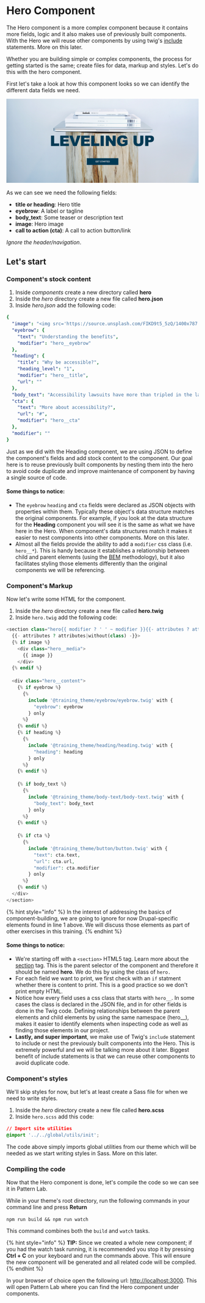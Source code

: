 # Hero Component

The Hero component is a more complex component because it contains more fields, logic and it also makes use of previously built components. With the Hero we will reuse other components by using twig's [include](https://twig.symfony.com/doc/2.x/tags/include.html) statements. More on this later.

Whether you are building simple or complex components, the process for getting started is the same; create files for data, markup and styles. Let's do this with the hero component.

First let's take a look at how this component looks so we can identify the different data fields we need.

![Example of site&apos;s hero.](../.gitbook/assets/hero.png)

As we can see we need the following fields:

* **title or heading**: Hero title
* **eyebrow**: A label or tagline
* **body\_text**: Some teaser or description text
* **image**: Hero image
* **call to action \(cta\)**: A call to action button/link

_Ignore the header/navigation_.

## Let's start

### Component's stock content

1. Inside _components_ create a new directory called **hero**
2. Inside the _hero_ directory create a new file called **hero.json**
3. Inside _hero.json_ add the following code:

```yaml
{
  "image": "<img src='https://source.unsplash.com/FIKD9t5_5zQ/1400x787' alt='A wonderful image' />",
  "eyebrow": {
    "text": "Understanding the benefits",
    "modifier": "hero__eyebrow"
  },
  "heading": {
    "title": "Why be accessible?",
    "heading_level": "1",
    "modifier": "hero__title",
    "url": ""
  },
  "body_text": "Accessibility lawsuits have more than tripled in the last few years, but it's not all bad news!",
  "cta": {
    "text": "More about accessibility?",
    "url": "#",
    "modifier": "hero__cta"
  },
  "modifier": ""
}
```

Just as we did with the Heading component, we are using JSON to define the component's fields and add stock content to the component. Our goal here is to reuse previously built components by nesting them into the hero to avoid code duplicate and improve maintenance of component by having a single source of code.

#### Some things to notice:

* The `eyebrow` `heading` and `cta` fields were declared as JSON objects with properties within them.  Typically these object's data structure matches the original components.  For example, if you look at the data structure for the **Heading** component you will see it is the same as what we have here in the Hero.  When component's data structures match it makes it easier to nest components into other components.  More on this later.
* Almost all the fields provide the ability to add a `modifier` css class \(i.e. `hero__*`\).  This is handy because it establishes a relationship between child and parent elements \(using the [BEM](https://css-tricks.com/bem-101/) methodology\), but it also facilitates styling those elements differently than the original components we will be referencing.

### Component's Markup

Now let's write some HTML for the component.

1. Inside the _hero_ directory create a new file called **hero.twig**
2. Inside `hero.twig` add the following code:

```php
<section class="hero{{ modifier ? ' ' ~ modifier }}{{- attributes ? attributes.class -}}"
  {{- attributes ? attributes|without(class) -}}>
  {% if image %}
    <div class="hero__media">
      {{ image }}
    </div>
  {% endif %}

  <div class="hero__content">
    {% if eyebrow %}
      {%
        include '@training_theme/eyebrow/eyebrow.twig' with {
          "eyebrow": eyebrow
        } only
      %}
    {% endif %}
    {% if heading %}
      {%
        include '@training_theme/heading/heading.twig' with {
          "heading": heading
        } only
      %}
    {% endif %}

    {% if body_text %}
      {%
        include '@training_theme/body-text/body-text.twig' with {
          "body_text": body_text
        } only
      %}
    {% endif %}

    {% if cta %}
      {%
        include '@training_theme/button/button.twig' with {
          "text": cta.text,
          "url": cta.url,
          "modifier": cta.modifier
        } only
      %}
    {% endif %}
  </div>
</section>
```

{% hint style="info" %}
In the interest of addressing the basics of component-building, we are going to ignore for now  Drupal-specific elements found in line 1 above. We will discuss those elements as part of other exercises in this training.
{% endhint %}

#### Some things to notice:

* We're starting off with a `<section>` HTML5 tag.  Learn more about the [section](https://www.w3schools.com/tags/tag_section.asp) tag.  This is the parent selector of the component and therefore it should be named **hero**.  We do this by using the class of `hero.`
* For each field we want to print, we first check with an `if` statment whether there is content to print.  This is a good practice so we don't print empty HTML.
* Notice how every field uses a css class that starts with `hero__`.  In some cases the class is declared in the JSON file, and in for other fields is done in the Twig code.  Defining relationships between the parent elements and child elements by using the same namespace \(hero\_\_\), makes it easier to identify elements when inspecting code as well as finding those elements in our project.
* **Lastly, and super important**, we make use of Twig's `include` statement to include or nest the previously built components into the Hero. This is extremely powerful and we will be talking more about it later.  Biggest benefit of include statements is that we can reuse other components to avoid duplicate code.

### Component's styles

We'll skip styles for now, but let's at least create a Sass file for when we need to write styles.

1. Inside the _hero_ directory create a new file called **hero.scss**
2. Inside `hero.scss` add this code:

```css
// Import site utilities
@import '../../global/utils/init';
```

The code above simply imports global utilities from our theme which will be needed as we start writing styles in Sass. More on this later.

### Compiling the code

Now that the Hero component is done, let's compile the code so we can see it in Pattern Lab.

While in your theme's root directory, run the following commands in your command line and press **Return**

`npm run build && npm run watch`

This command combines both the `build` and `watch` tasks.

{% hint style="info" %}
**TIP:** Since we created a whole new component; if you had the watch task running, it is recommended you stop it by pressing **Ctrl + C** on your keyboard and run the commands above.  This will ensure the new component will be generated and all related code will be compiled.
{% endhint %}

In your browser of choice open the following url: [http://localhost:3000](http://localhost:3000). This will open Pattern Lab where you can find the Hero component under components.

